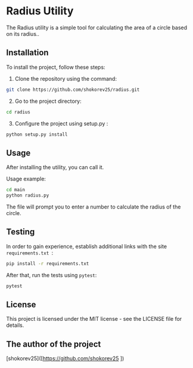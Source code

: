 # Radius Utility

The Radius utility is a simple tool for calculating the area of a circle based on its radius..

## Installation

To install the project, follow these steps:

1. Clone the repository using the command:
```bash
git clone https://github.com/shokorev25/radius.git
```

2. Go to the project directory:
```bash
cd radius
```

3. Configure the project using setup.py :
```bash
python setup.py install
```

## Usage 

After installing the utility, you can call it.

Usage example:
```bash
cd main
python radius.py
```
The file will prompt you to enter a number to calculate the radius of the circle.

## Testing

In order to gain experience, establish additional links with the site `requirements.txt `:

```bash
pip install -r requirements.txt
```

After that, run the tests using `pytest`:

```bash
pytest
```

## License
This project is licensed under the MIT license - see the LICENSE file for details.

## The author of the project

[shokorev25]([https://github.com/shokorev25 ])
